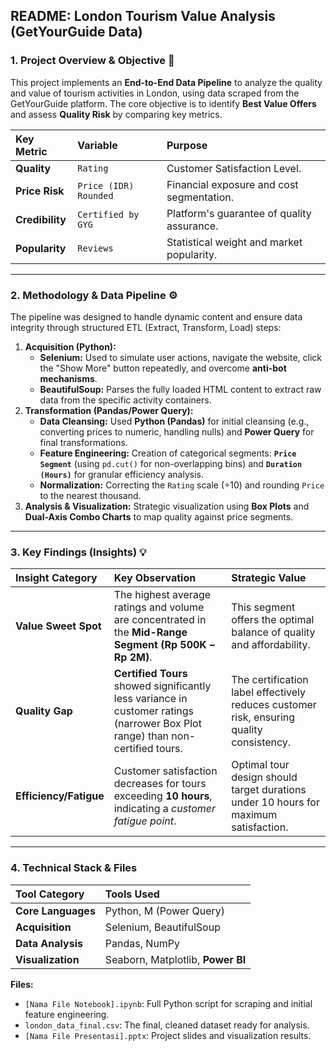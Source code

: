 
## README: London Tourism Value Analysis (GetYourGuide Data)

### 1. Project Overview & Objective 🎯

This project implements an **End-to-End Data Pipeline** to analyze the quality and value of tourism activities in London, using data scraped from the GetYourGuide platform. The core objective is to identify **Best Value Offers** and assess **Quality Risk** by comparing key metrics.

| Key Metric | Variable | Purpose |
| :--- | :--- | :--- |
| **Quality** | `Rating` | Customer Satisfaction Level. |
| **Price Risk** | `Price (IDR) Rounded` | Financial exposure and cost segmentation. |
| **Credibility** | `Certified by GYG` | Platform's guarantee of quality assurance. |
| **Popularity** | `Reviews` | Statistical weight and market popularity. |

***

### 2. Methodology & Data Pipeline ⚙️

The pipeline was designed to handle dynamic content and ensure data integrity through structured ETL (Extract, Transform, Load) steps:

1.  **Acquisition (Python):**
    * **Selenium:** Used to simulate user actions, navigate the website, click the "Show More" button repeatedly, and overcome **anti-bot mechanisms**.
    * **BeautifulSoup:** Parses the fully loaded HTML content to extract raw data from the specific activity containers.
2.  **Transformation (Pandas/Power Query):**
    * **Data Cleansing:** Used **Python (Pandas)** for initial cleansing (e.g., converting prices to numeric, handling nulls) and **Power Query** for final transformations.
    * **Feature Engineering:** Creation of categorical segments: **`Price Segment`** (using `pd.cut()` for non-overlapping bins) and **`Duration (Hours)`** for granular efficiency analysis.
    * **Normalization:** Correcting the `Rating` scale ($\div 10$) and rounding `Price` to the nearest thousand.
3.  **Analysis & Visualization:** Strategic visualization using **Box Plots** and **Dual-Axis Combo Charts** to map quality against price segments.

***

### 3. Key Findings (Insights) 💡

| Insight Category | Key Observation | Strategic Value |
| :--- | :--- | :--- |
| **Value Sweet Spot** | The highest average ratings and volume are concentrated in the **Mid-Range Segment ($\text{Rp}\ 500\text{K} - \text{Rp}\ 2\text{M}$)**. | This segment offers the optimal balance of quality and affordability. |
| **Quality Gap** | **Certified Tours** showed significantly less variance in customer ratings (narrower Box Plot range) than non-certified tours. | The certification label effectively reduces customer risk, ensuring quality consistency. |
| **Efficiency/Fatigue** | Customer satisfaction decreases for tours exceeding **10 hours**, indicating a *customer fatigue point*. | Optimal tour design should target durations under 10 hours for maximum satisfaction. |

***

### 4. Technical Stack & Files

| Tool Category | Tools Used |
| :--- | :--- |
| **Core Languages** | Python, M (Power Query) |
| **Acquisition** | Selenium, BeautifulSoup |
| **Data Analysis** | Pandas, NumPy |
| **Visualization** | Seaborn, Matplotlib, **Power BI** |

**Files:**

* `[Nama File Notebook].ipynb`: Full Python script for scraping and initial feature engineering.
* `london_data_final.csv`: The final, cleaned dataset ready for analysis.
* `[Nama File Presentasi].pptx`: Project slides and visualization results. 
